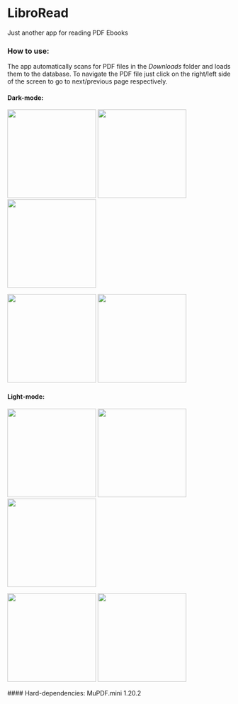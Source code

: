 # LibroRead
Just another app for reading PDF Ebooks

### How to use:
The app automatically scans for PDF files in the *Downloads* folder and loads them to the database. To navigate the PDF file just click on the right/left side of the
screen to go to next/previous page respectively.

#### Dark-mode:
<p float="left">
<img src="https://user-images.githubusercontent.com/61633959/222976408-d94d3be4-94e4-43e9-bc98-e3a69d6f067b.jpg" width = "200">
<img src="https://user-images.githubusercontent.com/61633959/222976434-2517b008-7d66-4a7b-90f3-5099c66a35de.jpg" width = "200">
<img src="https://user-images.githubusercontent.com/61633959/222976442-8dc80415-d0d7-4c38-97cc-5074a108bd8f.jpg" width = "200">
</p>
<p float="left">
<img src="https://user-images.githubusercontent.com/61633959/222976449-20f76096-9a5a-41f6-a2e3-28837176828a.jpg" width = "200">
<img src="https://user-images.githubusercontent.com/61633959/222976451-9cc70e0a-dfba-4e81-b9f5-77d2cd32fe4d.jpg" width = "200">
</p>

#### Light-mode:
<p float="left">
<img src="https://user-images.githubusercontent.com/61633959/222976462-d1695acc-118c-4579-b886-43f9ae353375.jpg" width = "200">
<img src="https://user-images.githubusercontent.com/61633959/222976463-5da96ae3-6819-42e0-8cf2-a5d55842581f.jpg" width = "200">
<img src="https://user-images.githubusercontent.com/61633959/222976464-4b3183ea-d1bf-4511-a874-72813dbee666.jpg" width = "200">
</p>
<p float="left">
<img src="https://user-images.githubusercontent.com/61633959/222976469-d1d3689a-d392-4ada-b4a6-d53c3036e0a3.jpg" width = "200">
<img src="https://user-images.githubusercontent.com/61633959/222976475-75cc4371-8ae4-4462-9d29-f842f13db26d.jpg" width = "200">
</p>
#### Hard-dependencies:
MuPDF.mini 1.20.2

